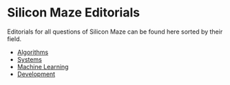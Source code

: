 # Silicon Maze Editorials

Editorials for all questions of Silicon Maze can be found here sorted by their field.

- [Algorithms](Algorithms/README.md)
- [Systems](Systems/README.md)
- [Machine Learning](Machine-Learning/README.md)
- [Development](Development/README.md)
